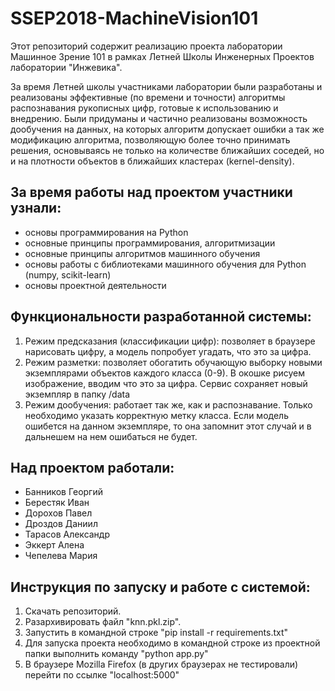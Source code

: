 # SSEP2018-MachineVision101
Этот репозиторий содержит реализацию проекта лаборатории Машинное Зрение 101 в рамках Летней Школы Инженерных Проектов лаборатории "Инжевика".

За время Летней школы участниками лаборатории были разработаны и реализованы эффективные (по времени и точности) алгоритмы распознавания рукописных цифр, готовые к использованию и внедрению. Были придуманы и частично реализованы возможность дообучения на данных, на которых алгоритм допускает ошибки а так же модификацию алгоритма, позволяющую более точно принимать решения, основываясь не только на количестве ближайших соседей, но и на плотности объектов в ближайших кластерах (kernel-density).

## За время работы над проектом участники узнали:
- основы программирования на Python
- основные принципы программирования, алгоритмизации
- основные принципы алгоритмов машинного обучения
- основы работы с библиотеками машинного обучения для Python (numpy, scikit-learn)
- основы проектной деятельности

## Функциональности разработанной системы:
1. Режим предсказания (классификации цифр): позволяет в браузере нарисовать цифру, а модель попробует угадать, что это за цифра.
2. Режим разметки: позволяет обогатить обучающую выборку новыми экземплярами объектов каждого класса (0-9). В окошке рисуем изображение, вводим что это за цифра. Сервис сохраняет новый экземпляр в папку /data
3. Режим дообучения: работает так же, как и распознавание. Только необходимо указать корректную метку класса. Если модель ошибется на данном экземпляре, то она запомнит этот случай и в дальнешем на нем ошибаться не будет.

## Над проектом работали:
- Банников Георгий
- Берестяк Иван
- Дорохов Павел
- Дроздов Даниил
- Тарасов Александр
- Эккерт Алена
- Чепелева Мария

## Инструкция по запуску и работе с системой:
1. Скачать репозиторий.
2. Разархивировать файл "knn.pkl.zip".
3. Запустить в командной строке "pip install -r requirements.txt"
4. Для запуска проекта необходимо в командной строке из проектной папки выполнить команду "python app.py"
5. В браузере Mozilla Firefox (в других браузерах не тестировали) перейти по ссылке "localhost:5000"
